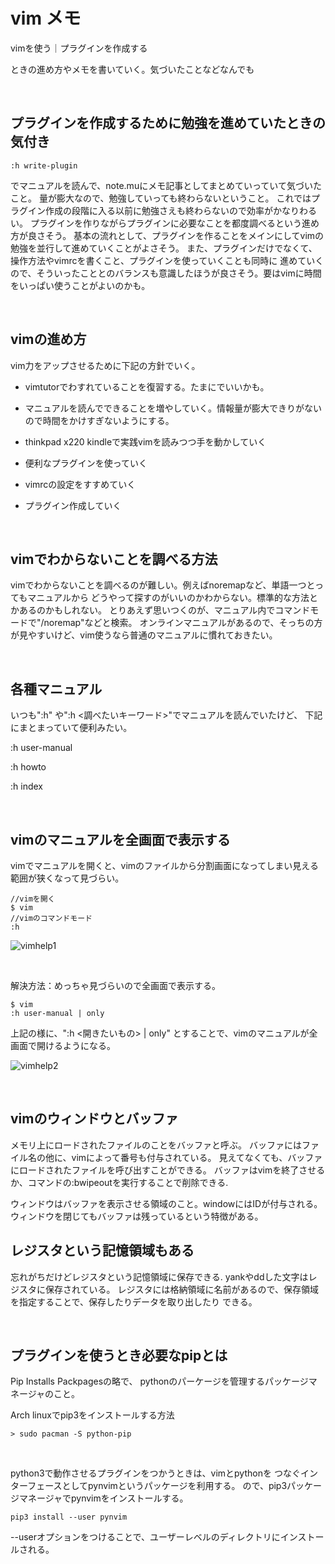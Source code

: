 # vim メモ

vimを使う｜プラグインを作成する

ときの進め方やメモを書いていく。気づいたことなどなんでも

<br />

## プラグインを作成するために勉強を進めていたときの気付き

```
:h write-plugin
```

でマニュアルを読んで、note.muにメモ記事としてまとめていっていて気づいたこと。
量が膨大なので、勉強していっても終わらないということ。
これではプラグイン作成の段階に入る以前に勉強さえも終わらないので効率がかなりわるい。
プラグインを作りながらプラグインに必要なことを都度調べるという進め方が良さそう。
基本の流れとして、プラグインを作ることをメインにしてvimの勉強を並行して進めていくことがよさそう。
また、プラグインだけでなくて、操作方法やvimrcを書くこと、プラグインを使っていくことも同時に
進めていくので、そういったこととのバランスも意識したほうが良さそう。要はvimに時間をいっぱい使うことがよいのかも。

<br />

## vimの進め方

vim力をアップさせるために下記の方針でいく。

- vimtutorでわすれていることを復習する。たまにでいいかも。

- マニュアルを読んでできることを増やしていく。情報量が膨大できりがないので時間をかけすぎないようにする。

- thinkpad x220 kindleで実践vimを読みつつ手を動かしていく

- 便利なプラグインを使っていく

- vimrcの設定をすすめていく

- プラグイン作成していく

<br />

## vimでわからないことを調べる方法

vimでわからないことを調べるのが難しい。例えばnoremapなど、単語一つとってもマニュアルから
どうやって探すのがいいのかわからない。標準的な方法とかあるのかもしれない。
とりあえず思いつくのが、マニュアル内でコマンドモードで"/noremap"などと検索。
オンラインマニュアルがあるので、そっちの方が見やすいけど、vim使うなら普通のマニュアルに慣れておきたい。

<br />

## 各種マニュアル

いつも":h" や":h <調べたいキーワード>"でマニュアルを読んでいたけど、
下記にまとまっていて便利みたい。

:h user-manual 

:h howto

:h index

<br />

## vimのマニュアルを全画面で表示する

vimでマニュアルを開くと、vimのファイルから分割画面になってしまい見える範囲が狭くなって見づらい。

```
//vimを開く
$ vim
//vimのコマンドモード
:h
```


![vimhelp1](https://user-images.githubusercontent.com/43819429/133540603-e4097bce-74a0-427f-99be-1aa71ba18803.png)

<br />

解決方法：めっちゃ見づらいので全画面で表示する。

```
$ vim 
:h user-manual | only
```

上記の様に、":h <開きたいもの> | only" とすることで、vimのマニュアルが全画面で開けるようになる。


![vimhelp2](https://user-images.githubusercontent.com/43819429/133541645-e08c20a1-50a8-4d96-9d07-d0f336051510.png)

<br />

## vimのウィンドウとバッファ

メモリ上にロードされたファイルのことをバッファと呼ぶ。
バッファにはファイル名の他に、vimによって番号も付与されている。
見えてなくても、バッファにロードされたファイルを呼び出すことができる。
バッファはvimを終了させるか、コマンドの:bwipeoutを実行することで削除できる.

ウィンドウはバッファを表示させる領域のこと。windowにはIDが付与される。
ウィンドウを閉じてもバッファは残っているという特徴がある。

## レジスタという記憶領域もある

忘れがちだけどレジスタという記憶領域に保存できる.
yankやddした文字はレジスタに保存されている。
レジスタには格納領域に名前があるので、保存領域を指定することで、保存したりデータを取り出したり
できる。

<br />

## プラグインを使うとき必要なpipとは

Pip Installs Packpagesの略で、
pythonのパーケージを管理するパッケージマネージャのこと。

Arch linuxでpip3をインストールする方法

```
> sudo pacman -S python-pip
```

<br />

python3で動作させるプラグインをつかうときは、vimとpythonを
つなぐインターフェースとしてpynvimというパッケージを利用する。
ので、pip3パッケージマネージャでpynvimをインストールする。

```
pip3 install --user pynvim
```

--userオプションをつけることで、ユーザーレベルのディレクトリにインストールされる。

































